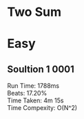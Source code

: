 Two Sum
=========
# Easy
## Soultion 1 0001  
Run Time: 1788ms  
Beats: 17.20%  
Time Taken: 4m 15s  
Time Compexity: O(N^2)  
